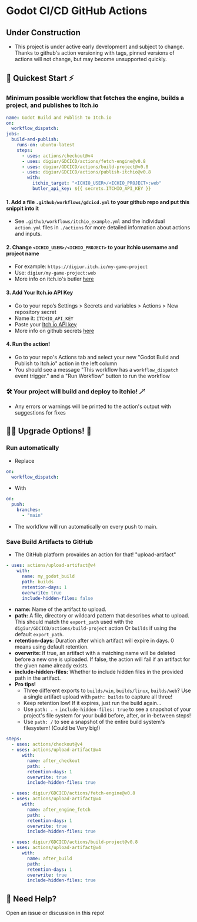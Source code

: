 # Godot CI/CD GitHub Actions

## Under Construction

- This project is under active early development and subject to change. Thanks to github's action versioning with tags, pinned versions of actions will not change, but may become unsupported quickly.

## 🚀 Quickest Start ⚡️

### Minimum possible workflow that fetches the engine, builds a project, and publishes to Itch.io

```yaml
name: Godot Build and Publish to Itch.io
on:
  workflow_dispatch:
jobs:
  build-and-publish:
    runs-on: ubuntu-latest
    steps:
      - uses: actions/checkout@v4
      - uses: digiur/GDCICD/actions/fetch-engine@v0.8
      - uses: digiur/GDCICD/actions/build-project@v0.8
      - uses: digiur/GDCICD/actions/publish-itchio@v0.8
        with:
          itchio_target: "<ICHIO_USER>/<ICHIO_PROJECT>:web"
          butler_api_key: ${{ secrets.ITCHIO_API_KEY }}
```

#### 1. Add a file `.github/workflows/gdcicd.yml` to your github repo and put this snippit into it

- See `.github/workflows/itchio_example.yml` and the individual `action.yml` files in `./actions` for more detailed information about actions and inputs.

#### 2. Change `<ICHIO_USER>/<ICHIO_PROJECT>` to your itchio username and project name

- For example: `https://digiur.itch.io/my-game-project`
- Use: `digiur/my-game-project:web`
- More info on itch.io's butler [here](https://itch.io/docs/butler/pushing.html)

#### 3. Add Your Itch.io API Key

- Go to your repo’s Settings > Secrets and variables > Actions > New repository secret
- Name it: `ITCHIO_API_KEY`
- Paste your [Itch.io API key](https://itch.io/user/settings/api-keys)
- More info on github secrets [here](https://docs.github.com/en/actions/how-tos/write-workflows/choose-what-workflows-do/use-secrets)

#### 4. Run the action!

- Go to your repo's Actions tab and select your new "Godot Build and Publish to Itch.io" action in the left column
- You should see a message "This workflow has a `workflow_dispatch` event trigger." and a "Run Workflow" button to run the workflow

### 🛠️ Your project will build and deploy to itchio! 🪄

- Any errors or warnings will be printed to the action's output with suggestions for fixes

## 🧙‍♂️ Upgrade Options! 🦄

### Run automatically

- Replace

```yaml
on:
  workflow_dispatch:
```

- With

```yaml
on:
  push:
    branches:
      - "main"
```

- The workflow will run automatically on every push to main.

### Save Build Artifacts to GitHub

- The GitHub platform provaides an action for that! "upload-artifact"

```yaml
- uses: actions/upload-artifact@v4
    with:
      name: my_godot_build
      path: builds
      retention-days: 1
      overwrite: true
      include-hidden-files: false
```

- **name:** Name of the artifact to upload.
- **path:** A file, directory or wildcard pattern that describes what to upload. This should match the `export_path` used with the `digiur/GDCICD/actions/build-project` action Or `builds` if using the default `export_path`.
- **retention-days:** Duration after which artifact will expire in days. 0 means using default retention.
- **overwrite:** If true, an artifact with a matching name will be deleted before a new one is uploaded. If false, the action will fail if an artifact for the given name already exists.
- **include-hidden-files:** Whether to include hidden files in the provided path in the artifact.
- **Pro tips!**
  - Three different exports to `builds/win`, `builds/linux`, `builds/web`? Use a single artifact upload with `path: builds` to capture all three!
  - Keep retention low! If it expires, just run the build again...
  - Use `path: .` + `include-hidden-files: true` to see a snapshot of your project's file system for your build before, after, or in-between steps!
  - Use `path: /` to see a snapshot of the entire build system's filesystem! (Could be Very big!)

```yaml
steps:
  - uses: actions/checkout@v4
  - uses: actions/upload-artifact@v4
      with:
        name: after_checkout
        path: .
        retention-days: 1
        overwrite: true
        include-hidden-files: true

  - uses: digiur/GDCICD/actions/fetch-engine@v0.8
  - uses: actions/upload-artifact@v4
      with:
        name: after_engine_fetch
        path: .
        retention-days: 1
        overwrite: true
        include-hidden-files: true

  - uses: digiur/GDCICD/actions/build-project@v0.8
  - uses: actions/upload-artifact@v4
      with:
        name: after_build
        path: .
        retention-days: 1
        overwrite: true
        include-hidden-files: true
```

## 🛟 Need Help?

Open an issue or discussion in this repo!
